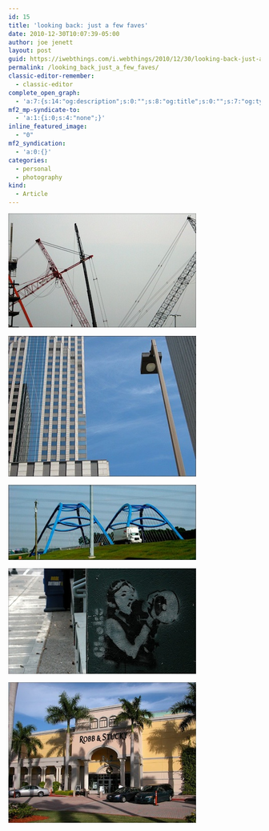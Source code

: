 ```yaml
---
id: 15
title: 'looking back: just a few faves'
date: 2010-12-30T10:07:39-05:00
author: joe jenett
layout: post
guid: https://iwebthings.com/i.webthings/2010/12/30/looking-back-just-a-few-faves/
permalink: /looking_back_just_a_few_faves/
classic-editor-remember:
  - classic-editor
complete_open_graph:
  - 'a:7:{s:14:"og:description";s:0:"";s:8:"og:title";s:0:"";s:7:"og:type";s:0:"";s:12:"twitter:card";s:7:"summary";s:15:"twitter:creator";s:0:"";s:19:"twitter:description";s:0:"";s:8:"og:image";s:0:"";}'
mf2_mp-syndicate-to:
  - 'a:1:{i:0;s:4:"none";}'
inline_featured_image:
  - "0"
mf2_syndication:
  - 'a:0:{}'
categories:
  - personal
  - photography
kind:
  - Article
---
```

[<img style="border: none;" src="/images/skyform_38-375.jpg" alt="skyform (38)" />](https://joejenett.com/photo.old/?p=image/skyform_38 "skyform (38)")

[<img style="border: none;" src="/images/skyform_30-375.jpg" alt="skyform (30)" />](https://joejenett.com/photo.old/?p=image/skyform_30 "skyform (30)")

[<img style="border: none;" src="/images/highway_spaces_36-375.jpg" alt="highway spaces (36)" />](https://joejenett.com/photo.old/?p=image/highway_spaces_36 "highway spaces (36)")

[<img style="border: none;" src="/images/real-375.jpg" alt="real" />](https://joejenett.com/photo.old/?p=image/real "real")

[<img style="border: none;" src="/images/boca_style-375.jpg" alt="boca style" />](https://joejenett.com/photo.old/?p=image/boca_style "boca style")